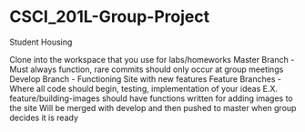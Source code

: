 # CSCI_201L-Group-Project
Student Housing 

Clone into the workspace that you use for labs/homeworks
Master Branch - Must always function, rare commits should only occur at group meetings
Develop Branch - Functioning Site with new features
Feature Branches - Where all code should begin, testing, implementation of your ideas
            E.X. feature/building-images should have functions written for adding images to the site
                  Will be merged with develop and then pushed to master when group decides it is ready
